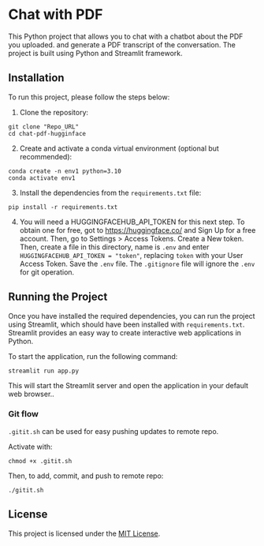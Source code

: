 # Chat with PDF

This Python project that allows you to chat with a chatbot about the PDF you uploaded. and generate a PDF transcript of the conversation. The project is built using Python and Streamlit framework.


## Installation

To run this project, please follow the steps below:

1. Clone the repository:

```shell
git clone "Repo_URL"
cd chat-pdf-hugginface
```

2. Create and activate a conda virtual environment (optional but recommended):

```shell
conda create -n env1 python=3.10
conda activate env1
```

3. Install the dependencies from the `requirements.txt` file:

```shell
pip install -r requirements.txt
```

4. You will need a HUGGINGFACEHUB_API_TOKEN for this next step. To obtain one for free, got to https://huggingface.co/ and Sign Up for a free account. Then, go to Settings > Access Tokens. Create a New token. Then, create a file in this directory, name is `.env` and enter `HUGGINGFACEHUB_API_TOKEN = "token"`,  replacing `token` with your User Access Token. Save the `.env` file. The `.gitignore` file will ignore the `.env` for git operation.

## Running the Project

Once you have installed the required dependencies, you can run the project using Streamlit, which should have been installed with `requirements.txt`. Streamlit provides an easy way to create interactive web applications in Python.

To start the application, run the following command:

```shell
streamlit run app.py
```

This will start the Streamlit server and open the application in your default web browser..  

### Git flow
`.gitit.sh` can be used for easy pushing updates to remote repo.  

Activate with:  
```shell
chmod +x .gitit.sh
```
Then, to add, commit, and push to remote repo:
```
./gitit.sh
```

## License

This project is licensed under the [MIT License](LICENSE).


